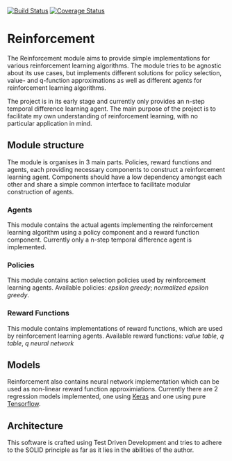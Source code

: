 [![Build Status](https://travis-ci.org/SwamyDev/reinforcement.svg?branch=master)](https://travis-ci.org/SwamyDev/reinforcement) [![Coverage Status](https://coveralls.io/repos/github/SwamyDev/reinforcement/badge.svg?branch=master)](https://coveralls.io/github/SwamyDev/reinforcement?branch=master)

# Reinforcement
The Reinforcement module aims to provide simple implementations for various reinforcement learning algorithms. The module tries to be agnostic about its use cases, but implements different solutions for policy selection, value- and q-function approximations as well as different agents for reinforcement learning algorithms. 

The project is in its early stage and currently only provides an n-step temporal difference learning agent. The main purpose of the project is to facilitate my own understanding of reinforcement learning, with no particular application in mind. 

## Module structure
The module is organises in 3 main parts. Policies, reward functions and agents, each providing necessary components to construct a reinforcement learning agent. Components should have a low dependency amongst each other and share a simple common interface to facilitate modular construction of agents.

### Agents
This module contains the actual agents implementing the reinforcement learning algorithm using a policy component and a reward function component. Currently only a n-step temporal difference agent is implemented.

### Policies
This module contains action selection policies used by reinforcement learning agents. Available policies: *epsilon greedy*; *normalized epsilon greedy*.

### Reward Functions
This module contains implementations of reward functions, which are used by reinforcement learning agents. Available reward functions: *value table*, *q table*, *q neural network*

## Models
Reinforcement also contains neural network implementation which can be used as non-linear reward function approximiations. Currently there are 2 regression models implemented, one using [Keras](https://keras.io/) and one using pure [Tensorflow](www.tensorflow.org). 

## Architecture
This software is crafted using Test Driven Development and tries to adhere to the SOLID principle as far as it lies in the abilities of the author.
